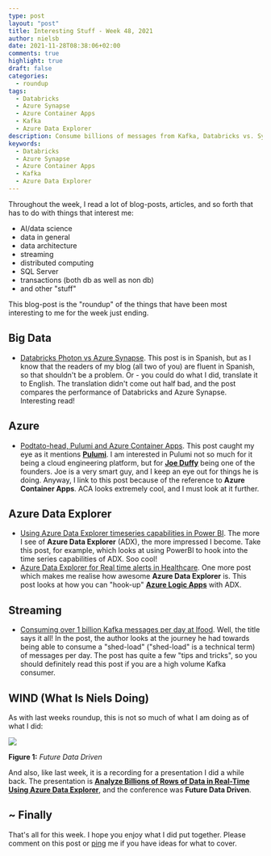 ```yaml
---
type: post
layout: "post"
title: Interesting Stuff - Week 48, 2021
author: nielsb
date: 2021-11-28T08:38:06+02:00
comments: true
highlight: true
draft: false
categories:
  - roundup
tags:
  - Databricks
  - Azure Synapse
  - Azure Container Apps
  - Kafka
  - Azure Data Explorer
description: Consume billions of messages from Kafka, Databricks vs. Synapse, Azure Data Explorer goodness, and other interesting topics.
keywords:
  - Databricks
  - Azure Synapse
  - Azure Container Apps
  - Kafka
  - Azure Data Explorer   
---
```


Throughout the week, I read a lot of blog-posts, articles, and so forth that has to do with things that interest me:

* AI/data science
* data in general
* data architecture
* streaming
* distributed computing
* SQL Server
* transactions (both db as well as non db)
* and other "stuff"

This blog-post is the "roundup" of the things that have been most interesting to me for the week just ending.

<!--more-->

## Big Data

* [Databricks Photon vs Azure Synapse][1]. This post is in Spanish, but as I know that the readers of my blog (all two of you) are fluent in Spanish, so that shouldn't be a problem. Or - you could do what I did, translate it to English. The translation didn't come out half bad, and the post compares the performance of Databricks and Azure Synapse. Interesting read!

## Azure

* [Podtato-head, Pulumi and Azure Container Apps][2]. This post caught my eye as it mentions [**Pulumi**][3]. I am interested in Pulumi not so much for it being a cloud engineering platform, but for [**Joe Duffy**][joeduff] being one of the founders. Joe is a very smart guy, and I keep an eye out for things he is doing. Anyway, I link to this post because of the reference to **Azure Container Apps**. ACA looks extremely cool, and I must look at it further.

## Azure Data Explorer

* [Using Azure Data Explorer timeseries capabilities in Power BI][4]. The more I see of **Azure Data Explorer** (ADX), the more impressed I become. Take this post, for example, which looks at using PowerBI to hook into the time series capabilities of ADX. Soo cool!
* [Azure Data Explorer for Real time alerts in Healthcare][5]. One more post which makes me realise how awesome **Azure Data Explorer** is. This post looks at how you can "hook-up" [**Azure Logic Apps**][6] with ADX. 

## Streaming

* [Consuming over 1 billion Kafka messages per day at Ifood][6]. Well, the title says it all! In the post, the author looks at the journey he had towards being able to consume a "shed-load" ("shed-load" is a technical term) of messages per day. The post has quite a few "tips and tricks", so you should definitely read this post if you are a high volume Kafka consumer.

## WIND (What Is Niels Doing)

As with last weeks roundup, this is not so much of what I am doing as of what I did:

![](/images/posts/analyze-billions-adx.png)

**Figure 1:** *Future Data Driven*

And also, like last week, it is a recording for a presentation I did a while back. The presentation is [**Analyze Billions of Rows of Data in Real-Time Using Azure Data Explorer**][8], and the conference was **Future Data Driven**. 

## ~ Finally

That's all for this week. I hope you enjoy what I did put together. Please comment on this post or [ping][ma] me if you have ideas for what to cover.

[ma]: mailto:niels.it.berglund@gmail.com
[mp]: https://blog.acolyer.org
[iq]: https://www.infoq.com/
[ew]: http://sqlonice.com/
[re]: http://blog.revolutionanalytics.com
[sqsk]: https://www.sqlskills.com
[mdaveyblog]: https://mdavey.wordpress.com/
[charlblog]: https://charlla.com/

[jovpop]: https://twitter.com/JovanPop_MSFT
[bobw]: https://twitter.com/bobwardms
[revod]: https://twitter.com/revodavid
[lonny]: https://twitter.com/sqL_handLe
[ewtw]: https://twitter.com/sqlOnIce
[buckw]: https://twitter.com/BuckWoodyMSFT
[mattw]: https://twitter.com/matthewwarren
[murba]: https://twitter.com/muratdemirbas
[daveda]: https://twitter.com/davidthecoder
[adcol]: https://twitter.com/adriancolyer
[jesrod]: https://twitter.com/jrdothoughts
[tomaz]: https://twitter.com/tomaz_tsql
[dataart]: https://twitter.com/dataartisans
[luis]: https://twitter.com/luis_de_sousa
[benstop]: https://twitter.com/benstopford
[conflu]: https://twitter.com/confluentinc
[tylert]: https://twitter.com/tyler_treat
[andrewng]: https://twitter.com/AndrewYNg
[lawr]: https://twitter.com/bytezn
[jue]: https://twitter.com/b0rk
[yan]: https://twitter.com/theburningmonk
[danny]: https://twitter.com/g9yuayon
[rmoff]: https://twitter.com/rmoff
[ryansw]: https://twitter.com/ryanswanstrom
[pabloc]: https://twitter.com/pabloc_ds
[mklep]: https://twitter.com/martinkl
[mdavey]: https://twitter.com/matt_davey
[jboner]: https://twitter.com/jboner
[joeduff]: https://twitter.com/funcOfJoe
[charl]: https://twitter.com/charllamprecht
[dbricks]: https://twitter.com/databricks
[adsit]: https://twitter.com/SitnikAdam
[vicky]: https://twitter.com/vickyharp
[dscentral]: https://twitter.com/DataScienceCtrl
[natemc]: https://twitter.com/natemcmaster
[ads]: https://twitter.com/azuredatastudio
[travw]: https://twitter.com/radtravis
[emilk]: https://twitter.com/IsTheArchitect
[netflx]: https://netflixtechblog.com/

[1]: https://blogvisionarios.com/e-learning/articulos-data/databricks-photon-vs-azure-synapse/
[2]: https://blog.ediri.io/podtato-head-pulumi-and-azure-container-apps
[3]: https://www.pulumi.com/
[4]: https://techcommunity.microsoft.com/t5/azure-data-explorer-blog/using-azure-data-explorer-timeseries-capabilities-in-power-bi/ba-p/2727977
[5]: https://medium.com/@ravikanthmusti/azure-data-explorer-for-real-time-alerts-in-healthcare-480158bcf5d3
[6]: https://docs.microsoft.com/en-us/azure/logic-apps/logic-apps-overview
[7]: https://felipevolpone.medium.com/consuming-over-1-billion-kafka-messages-per-day-at-ifood-2465e1ffa795
[8]: https://youtu.be/AUXzlBZtebg
